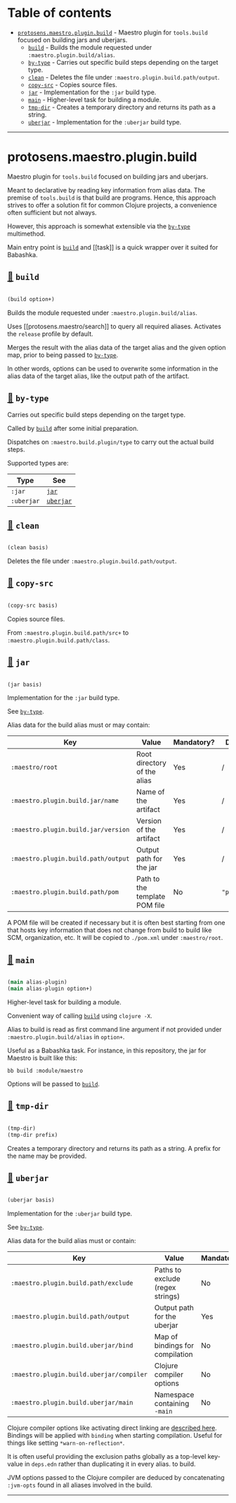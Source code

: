 # Table of contents
-  [`protosens.maestro.plugin.build`](#protosens.maestro.plugin.build)  - Maestro plugin for <code>tools.build</code> focused on building jars and uberjars.
    -  [`build`](#protosens.maestro.plugin.build/build) - Builds the module requested under <code>:maestro.plugin.build/alias</code>.
    -  [`by-type`](#protosens.maestro.plugin.build/by-type) - Carries out specific build steps depending on the target type.
    -  [`clean`](#protosens.maestro.plugin.build/clean) - Deletes the file under <code>:maestro.plugin.build.path/output</code>.
    -  [`copy-src`](#protosens.maestro.plugin.build/copy-src) - Copies source files.
    -  [`jar`](#protosens.maestro.plugin.build/jar) - Implementation for the <code>:jar</code> build type.
    -  [`main`](#protosens.maestro.plugin.build/main) - Higher-level task for building a module.
    -  [`tmp-dir`](#protosens.maestro.plugin.build/tmp-dir) - Creates a temporary directory and returns its path as a string.
    -  [`uberjar`](#protosens.maestro.plugin.build/uberjar) - Implementation for the <code>:uberjar</code> build type.

-----
# <a name="protosens.maestro.plugin.build">protosens.maestro.plugin.build</a>


Maestro plugin for `tools.build` focused on building jars and uberjars.
  
   Meant to declarative by reading key information from alias data. The premise of `tools.build` is that
   build are programs. Hence, this approach strives to offer a solution fit for common Clojure projects,
   a convenience often sufficient but not always.

   However, this approach is somewhat extensible via the [`by-type`](#protosens.maestro.plugin.build/by-type) multimethod.

   Main entry point is [`build`](#protosens.maestro.plugin.build/build) and [[task]] is a quick wrapper over it suited for Babashka.




## <a name="protosens.maestro.plugin.build/build">[:page_facing_up:](https://github.com/protosens/monorepo.cljc/blob/develop/module/maestro.plugin.build/src/main/clj/protosens/maestro/plugin/build.cljc#L302-L332) `build`</a>
``` clojure

(build option+)
```


Builds the module requested under `:maestro.plugin.build/alias`.

   Uses [[protosens.maestro/search]] to query all required aliases.
   Activates the `release` profile by default.
  
   Merges the result with the alias data of the target alias and the given option map, prior to being
   passed to [`by-type`](#protosens.maestro.plugin.build/by-type).

   In other words, options can be used to overwrite some information in the alias data of the target alias,
   like the output path of the artifact.

## <a name="protosens.maestro.plugin.build/by-type">[:page_facing_up:](https://github.com/protosens/monorepo.cljc/blob/develop/module/maestro.plugin.build/src/main/clj/protosens/maestro/plugin/build.cljc#L247-L262) `by-type`</a>

Carries out specific build steps depending on the target type.
  
   Called by [`build`](#protosens.maestro.plugin.build/build) after some initial preparation.

   Dispatches on `:maestro.build.plugin/type` to carry out the actual build steps.

   Supported types are:

   | Type       | See         |
   |------------|-------------|
   | `:jar`     | [`jar`](#protosens.maestro.plugin.build/jar)     |
   | `:uberjar` | [`uberjar`](#protosens.maestro.plugin.build/uberjar) |

## <a name="protosens.maestro.plugin.build/clean">[:page_facing_up:](https://github.com/protosens/monorepo.cljc/blob/develop/module/maestro.plugin.build/src/main/clj/protosens/maestro/plugin/build.cljc#L32-L42) `clean`</a>
``` clojure

(clean basis)
```


Deletes the file under `:maestro.plugin.build.path/output`.

## <a name="protosens.maestro.plugin.build/copy-src">[:page_facing_up:](https://github.com/protosens/monorepo.cljc/blob/develop/module/maestro.plugin.build/src/main/clj/protosens/maestro/plugin/build.cljc#L47-L62) `copy-src`</a>
``` clojure

(copy-src basis)
```


Copies source files.

   From `:maestro.plugin.build.path/src+` to `:maestro.plugin.build.path/class`.

## <a name="protosens.maestro.plugin.build/jar">[:page_facing_up:](https://github.com/protosens/monorepo.cljc/blob/develop/module/maestro.plugin.build/src/main/clj/protosens/maestro/plugin/build.cljc#L115-L174) `jar`</a>
``` clojure

(jar basis)
```


Implementation for the `:jar` build type.
  
   See [`by-type`](#protosens.maestro.plugin.build/by-type).

   Alias data for the build alias must or may contain:

   | Key                                 | Value                         | Mandatory? | Default       |
   |-------------------------------------|-------------------------------|------------|---------------|
   | `:maestro/root`                     | Root directory of the alias   | Yes        | /             |
   | `:maestro.plugin.build.jar/name`    | Name of the artifact          | Yes        | /             |
   | `:maestro.plugin.build.jar/version` | Version of the artifact       | Yes        | /             |
   | `:maestro.plugin.build.path/output` | Output path for the jar       | Yes        | /             |
   | `:maestro.plugin.build.path/pom`    | Path to the template POM file | No         | `"pom.xml"` |

   A POM file will be created if necessary but it is often best starting from one that hosts key information
   that does not change from build to build like SCM, organization, etc. It will be copied to `./pom.xml` under
   `:maestro/root`.

## <a name="protosens.maestro.plugin.build/main">[:page_facing_up:](https://github.com/protosens/monorepo.cljc/blob/develop/module/maestro.plugin.build/src/main/clj/protosens/maestro/plugin/build.cljc#L336-L374) `main`</a>
``` clojure

(main alias-plugin)
(main alias-plugin option+)
```


Higher-level task for building a module.
  
   Convenient way of calling [`build`](#protosens.maestro.plugin.build/build) using `clojure -X`.

   Alias to build is read as first command line argument if not provided under `:maestro.plugin.build/alias`
   in `option+`.
 
   Useful as a Babashka task. For instance, in this repository, the jar for Maestro is built like this:

   ```
   bb build :module/maestro
   ```
  
   Options will be passed to [`build`](#protosens.maestro.plugin.build/build).

## <a name="protosens.maestro.plugin.build/tmp-dir">[:page_facing_up:](https://github.com/protosens/monorepo.cljc/blob/develop/module/maestro.plugin.build/src/main/clj/protosens/maestro/plugin/build.cljc#L67-L83) `tmp-dir`</a>
``` clojure

(tmp-dir)
(tmp-dir prefix)
```


Creates a temporary directory and returns its path as a string.
   A prefix for the name may be provided.

## <a name="protosens.maestro.plugin.build/uberjar">[:page_facing_up:](https://github.com/protosens/monorepo.cljc/blob/develop/module/maestro.plugin.build/src/main/clj/protosens/maestro/plugin/build.cljc#L179-L240) `uberjar`</a>
``` clojure

(uberjar basis)
```


Implementation for the `:uberjar` build type.

   See [`by-type`](#protosens.maestro.plugin.build/by-type).
  
   Alias data for the build alias must or contain:

   | Key                                      | Value                            | Mandatory? |
   |------------------------------------------|----------------------------------|------------|
   | `:maestro.plugin.build.path/exclude`     | Paths to exclude (regex strings) | No         |
   | `:maestro.plugin.build.path/output`      | Output path for the uberjar      | Yes        |
   | `:maestro.plugin.build.uberjar/bind`     | Map of bindings for compilation  | No         |
   | `:maestro.plugin.build.uberjar/compiler` | Clojure compiler options         | No         |
   | `:maestro.plugin.build.uberjar/main`     | Namespace containing `-main`     | No         |   

   Clojure compiler options like activating direct linking are [described here](https://clojure.org/reference/compilation#_compiler_options).
   Bindings will be applied with `binding` when starting compilation. Useful for things like setting `*warn-on-reflection*`.
  
   It is often useful providing the exclusion paths globally as a top-level key-value in `deps.edn` rather than duplicating it in every alias.
   to build.

   JVM options passed to the Clojure compiler are deduced by concatenating `:jvm-opts` found in all aliases
   involved in the build.

-----
